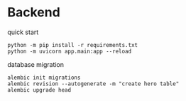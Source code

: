 # Backend 
quick start 

```
python -m pip install -r requirements.txt 
python -m uvicorn app.main:app --reload 
```


database migration 


```
alembic init migrations 
alembic revision --autogenerate -m "create hero table"
alembic upgrade head
```
